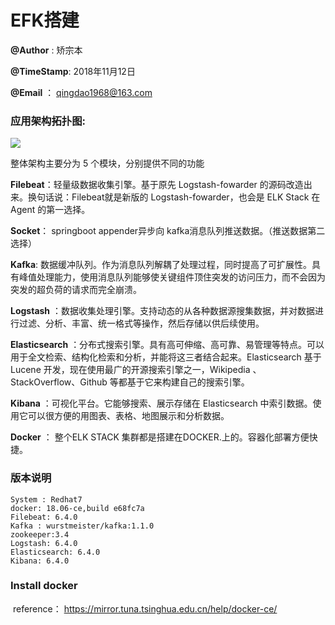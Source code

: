 # EFK搭建

**@Author**  :      矫宗本

**@TimeStamp**: 2018年11月12日

**@Email** ： qingdao1968@163.com

### 应用架构拓扑图:

![](D:\GITLAB\ELK-STACK\assets\efk.png)

整体架构主要分为 5 个模块，分别提供不同的功能

**Filebeat**：轻量级数据收集引擎。基于原先 Logstash-fowarder 的源码改造出来。换句话说：Filebeat就是新版的 Logstash-fowarder，也会是 ELK Stack 在 Agent 的第一选择。

**Socket**： springboot appender异步向 kafka消息队列推送数据。（推送数据第二选择）

**Kafka**: 数据缓冲队列。作为消息队列解耦了处理过程，同时提高了可扩展性。具有峰值处理能力，使用消息队列能够使关键组件顶住突发的访问压力，而不会因为突发的超负荷的请求而完全崩溃。

**Logstash** ：数据收集处理引擎。支持动态的从各种数据源搜集数据，并对数据进行过滤、分析、丰富、统一格式等操作，然后存储以供后续使用。

**Elasticsearch** ：分布式搜索引擎。具有高可伸缩、高可靠、易管理等特点。可以用于全文检索、结构化检索和分析，并能将这三者结合起来。Elasticsearch 基于 Lucene 开发，现在使用最广的开源搜索引擎之一，Wikipedia 、StackOverflow、Github 等都基于它来构建自己的搜索引擎。

**Kibana** ：可视化平台。它能够搜索、展示存储在 Elasticsearch 中索引数据。使用它可以很方便的用图表、表格、地图展示和分析数据。

**Docker** ： 整个ELK STACK 集群都是搭建在DOCKER.上的。容器化部署方便快捷。



### 版本说明

```
System : Redhat7 
docker: 18.06-ce,build e68fc7a
Filebeat: 6.4.0
Kafka : wurstmeister/kafka:1.1.0
zookeeper:3.4
Logstash: 6.4.0
Elasticsearch: 6.4.0
Kibana: 6.4.0
```



### Install  docker 

​	reference： https://mirror.tuna.tsinghua.edu.cn/help/docker-ce/



